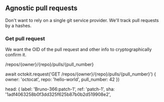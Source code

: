 ## Agnostic pull requests

Don't want to rely on a single git service provider. We'll track pull requests by a hashes.

### Get pull request

We want the OID of the pull request and other info to cryptographically confirm it.

/repos/{owner}/{repo}/pulls/{pull_number}

await octokit.request('GET /repos/{owner}/{repo}/pulls/{pull_number}')
{
  owner: 'octocat',
  repo: 'hello-world',
  pull_number: 42
})

head: {
        label: 'Bruno-366:patch-1',
        ref: 'patch-1',
        sha: '1adf4063258b0f3dd325f625b87b0b2d519908e2',